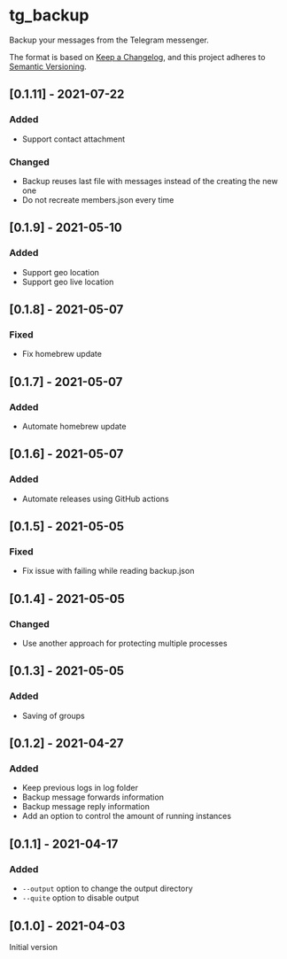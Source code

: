 # tg_backup
Backup your messages from the Telegram messenger.

The format is based on [Keep a Changelog](https://keepachangelog.com/en/1.0.0/),
and this project adheres to [Semantic Versioning](https://semver.org/spec/v2.0.0.html).

## [0.1.11] - 2021-07-22
### Added
- Support contact attachment

### Changed
- Backup reuses last file with messages instead of the creating the new one
- Do not recreate members.json every time

## [0.1.9] - 2021-05-10
### Added
- Support geo location
- Support geo live location

## [0.1.8] - 2021-05-07
### Fixed
- Fix homebrew update

## [0.1.7] - 2021-05-07
### Added
- Automate homebrew update

## [0.1.6] - 2021-05-07
### Added
- Automate releases using GitHub actions

## [0.1.5] - 2021-05-05
### Fixed
- Fix issue with failing while reading backup.json

## [0.1.4] - 2021-05-05
### Changed
- Use another approach for protecting multiple processes

## [0.1.3] - 2021-05-05
### Added
- Saving of groups

## [0.1.2] - 2021-04-27
### Added
- Keep previous logs in log folder
- Backup message forwards information
- Backup message reply information
- Add an option to control the amount of running instances

## [0.1.1] - 2021-04-17
### Added
- `--output` option to change the output directory
- `--quite` option to disable output

## [0.1.0] - 2021-04-03

Initial version
